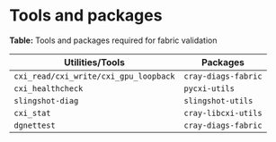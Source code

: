 # Tools and packages

**Table:** Tools and packages required for fabric validation

| **Utilities/Tools**                   | **Packages**        |
|---------------------------------------|---------------------|
| `cxi_read/cxi_write/cxi_gpu_loopback` | `cray-diags-fabric` |
| `cxi_healthcheck`                     | `pycxi-utils`       |
| `slingshot-diag`                      | `slingshot-utils`   |
| `cxi_stat`                            | `cray-libcxi-utils` |
| `dgnettest`                           | `cray-diags-fabric` |
